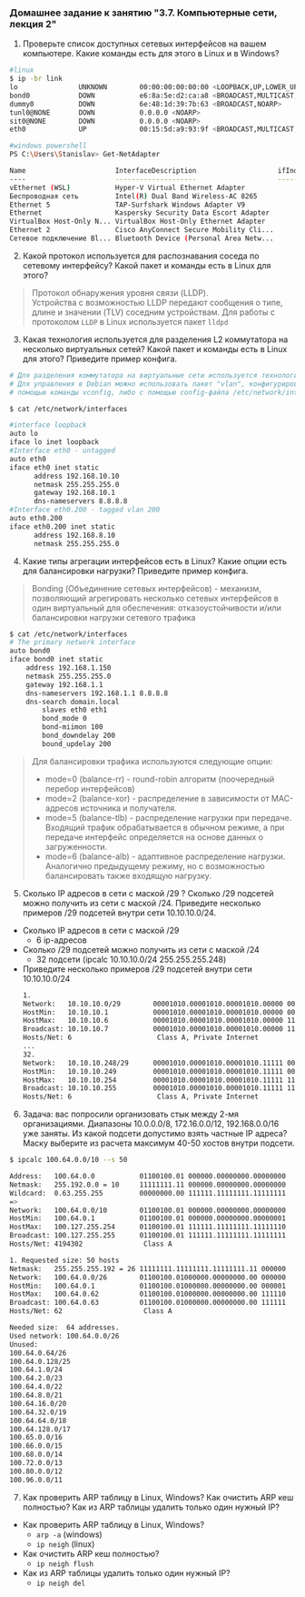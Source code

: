### Домашнее задание к занятию "3.7. Компьютерные сети, лекция 2"
1. Проверьте список доступных сетевых интерфейсов на вашем компьютере. 
   Какие команды есть для этого в Linux и в Windows?
```bash
#linux
$ ip -br link
lo               UNKNOWN        00:00:00:00:00:00 <LOOPBACK,UP,LOWER_UP>
bond0            DOWN           e6:8a:5e:d2:ca:a8 <BROADCAST,MULTICAST,MASTER>
dummy0           DOWN           6e:48:1d:39:7b:63 <BROADCAST,NOARP>
tunl0@NONE       DOWN           0.0.0.0 <NOARP>
sit0@NONE        DOWN           0.0.0.0 <NOARP>
eth0             UP             00:15:5d:a9:93:9f <BROADCAST,MULTICAST,UP,LOWER_UP>

#windows powershell
PS C:\Users\Stanislav> Get-NetAdapter

Name                      InterfaceDescription                    ifIndex Status       MacAddress             LinkSpeed
----                      --------------------                    ------- ------       ----------             ---------
vEthernet (WSL)           Hyper-V Virtual Ethernet Adapter             26 Up           00-15-5D-C8-78-A9        10 Gbps
Беспроводная сеть         Intel(R) Dual Band Wireless-AC 8265          23 Up           DC-FB-48-5F-58-93     866.7 Mbps
Ethernet 5                TAP-Surfshark Windows Adapter V9             21 Disconnected 00-FF-B2-5A-3E-40         1 Gbps
Ethernet                  Kaspersky Security Data Escort Adapter       14 Disconnected 00-FF-52-75-4D-48       100 Mbps
VirtualBox Host-Only N... VirtualBox Host-Only Ethernet Adapter        13 Up           0A-00-27-00-00-0D         1 Gbps
Ethernet 2                Cisco AnyConnect Secure Mobility Cli...       7 Up           00-05-9A-3C-7A-00     862.4 Mbps
Сетевое подключение Bl... Bluetooth Device (Personal Area Netw...       4 Disconnected DC-FB-48-5F-58-97         3 Mbps
```
2. Какой протокол используется для распознавания соседа по сетевому интерфейсу? Какой пакет и команды есть в Linux для этого?
>Протокол обнаружения уровня связи (LLDP).   
>Устройства с возможностью LLDP передают сообщения о типе, длине и значении (TLV) соседним устройствам.
>Для работы с протоколом `LLDP` в Linux используется пакет `lldpd`
3. Какая технология используется для разделения L2 коммутатора на несколько виртуальных сетей? Какой пакет и команды есть в Linux для этого? Приведите пример конфига.
```bash
# Для разделения коммутатора на виртуальные сети используется технология VLAN 802.1Q
# Для управления в Debian можно использовать пакет "vlan", конфигурирование происходит с
# помощью команды vconfig, либо с помощью config-файла /etc/network/interfaces

$ cat /etc/network/interfaces

#interface loopback
auto lo
iface lo inet loopback
#Interface eth0 - untagged 
auto eth0
iface eth0 inet static
      address 192.168.10.10
      netmask 255.255.255.0
      gateway 192.168.10.1
      dns-nameservers 8.8.8.8
#Interface eth0.200 - tagged vlan 200
auto eth0.200
iface eth0.200 inet static
      address 192.168.8.10
      netmask 255.255.255.0
```
4. Какие типы агрегации интерфейсов есть в Linux? Какие опции есть для балансировки нагрузки? Приведите пример конфига.
> Bonding (Объединение сетевых интерфейсов) - механизм, позволяющий агрегировать несколько
> сетевых интерфейсов в один виртуальный для обеспечения: отказоустойчивости и/или балансировки
> нагрузки сетевого трафика
```bash
$ cat /etc/network/interfaces
# The primary network interface
auto bond0
iface bond0 inet static
    address 192.168.1.150
    netmask 255.255.255.0    
    gateway 192.168.1.1
    dns-nameservers 192.168.1.1 8.8.8.8
    dns-search domain.local
        slaves eth0 eth1
        bond_mode 0
        bond-miimon 100
        bond_downdelay 200
        bound_updelay 200
```
> Для балансировки трафика используются следующие опции:
> * mode=0 (balance-rr) - round-robin алгоритм (поочередный перебор интерфейсов)
> * mode=2 (balance-xor) - распределение в зависимости от MAC-адресов источника и получателя.
> * mode=5 (balance-tlb) - распределение нагрузки при передаче. Входящий трафик обрабатывается в обычном режиме, а при передаче интерфейс определяется на основе данных о загруженности.
> * mode=6 (balance-alb) - адаптивное распределение нагрузки. Аналогично предыдущему режиму, но с возможностью балансировать также входящую нагрузку.
5. Сколько IP адресов в сети с маской /29 ? Сколько /29 подсетей можно получить из сети с маской /24. Приведите несколько примеров /29 подсетей внутри сети 10.10.10.0/24.
* Сколько IP адресов в сети с маской /29
  * 6 ip-адресов
* Сколько /29 подсетей можно получить из сети с маской /24
   * 32 подсети (ipcalc 10.10.10.0/24 255.255.255.248)
* Приведите несколько примеров /29 подсетей внутри сети 10.10.10.0/24
  ```bash
  1. 
  Network:   10.10.10.0/29        00001010.00001010.00001010.00000 000
  HostMin:   10.10.10.1           00001010.00001010.00001010.00000 001
  HostMax:   10.10.10.6           00001010.00001010.00001010.00000 110
  Broadcast: 10.10.10.7           00001010.00001010.00001010.00000 111
  Hosts/Net: 6                     Class A, Private Internet
  ...
  32.
  Network:   10.10.10.248/29      00001010.00001010.00001010.11111 000
  HostMin:   10.10.10.249         00001010.00001010.00001010.11111 001
  HostMax:   10.10.10.254         00001010.00001010.00001010.11111 110
  Broadcast: 10.10.10.255         00001010.00001010.00001010.11111 111
  Hosts/Net: 6                     Class A, Private Internet 
  ```
6. Задача: вас попросили организовать стык между 2-мя организациями. Диапазоны 10.0.0.0/8, 172.16.0.0/12, 192.168.0.0/16 уже заняты. Из какой подсети допустимо взять частные IP адреса? Маску выберите из расчета максимум 40-50 хостов внутри подсети.
```bash
$ ipcalc 100.64.0.0/10 --s 50

Address:   100.64.0.0           01100100.01 000000.00000000.00000000
Netmask:   255.192.0.0 = 10     11111111.11 000000.00000000.00000000
Wildcard:  0.63.255.255         00000000.00 111111.11111111.11111111
=>
Network:   100.64.0.0/10        01100100.01 000000.00000000.00000000
HostMin:   100.64.0.1           01100100.01 000000.00000000.00000001
HostMax:   100.127.255.254      01100100.01 111111.11111111.11111110
Broadcast: 100.127.255.255      01100100.01 111111.11111111.11111111
Hosts/Net: 4194302               Class A

1. Requested size: 50 hosts
Netmask:   255.255.255.192 = 26 11111111.11111111.11111111.11 000000
Network:   100.64.0.0/26        01100100.01000000.00000000.00 000000
HostMin:   100.64.0.1           01100100.01000000.00000000.00 000001
HostMax:   100.64.0.62          01100100.01000000.00000000.00 111110
Broadcast: 100.64.0.63          01100100.01000000.00000000.00 111111
Hosts/Net: 62                    Class A

Needed size:  64 addresses.
Used network: 100.64.0.0/26
Unused:
100.64.0.64/26
100.64.0.128/25
100.64.1.0/24
100.64.2.0/23
100.64.4.0/22
100.64.8.0/21
100.64.16.0/20
100.64.32.0/19
100.64.64.0/18
100.64.128.0/17
100.65.0.0/16
100.66.0.0/15
100.68.0.0/14
100.72.0.0/13
100.80.0.0/12
100.96.0.0/11
```
7. Как проверить ARP таблицу в Linux, Windows? Как очистить ARP кеш полностью? Как из ARP таблицы удалить только один нужный IP?
* Как проверить ARP таблицу в Linux, Windows?
  * `arp -a` (windows)  
  * `ip neigh` (linux)
* Как очистить ARP кеш полностью?
  * `ip neigh flush`
* Как из ARP таблицы удалить только один нужный IP?
  * `ip neigh del`
